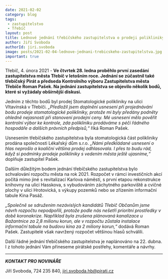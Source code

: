 ```yaml
---
date: 2021-02-02
category: blog
tags:
 - zastupitelstvo 
 - Třebíč
layout: post
title: Lednové jednání třebíčského zastupitelstva o prodeji polikliniky a rozpočtu města
author: Jiří Svoboda
authorId: jiri.svoboda
image: posts/2021-02-04-lednove-jednani-trebicskeho-zastupitelstva.jpg
important: true
---
```


Třebíč, 4. února 2021 - **Ve čtvrtek 28. ledna proběhlo první zasedání zastupitelstva města Třebíč v letošním roce. Jednání se zúčastnil také třebíčský Pirát a předseda Kontrolního výboru Zastupitelstva města Třebíče Roman Pašek. Na jednání zastupitelstva se objevilo několik bodů, které si vyžádaly obšírnější diskusi.**

Jedním z těchto bodů byl prodej Stomatologické polikliniky na ulici Vltavínská v Třebíči. *„Předložil jsem doplnění usnesení při projednávání bodu prodeje stomatologické polikliniky, protože mi byly předány podněty ohledně nejasností při stanovení prodejní ceny. Mé usnesení mělo pověřit kontrolní výbor ke kontrole, zda polikliniku prodáváme s péčí řádného hospodáře a dalších právních předpisů,“* říká Roman Pašek.

Usnesením třebíčského zastupitelstva byla stomatologická část polikliniky prodána společnosti Lékařský dům s.r.o. *„Námi předkládané usnesení o hlas neprošlo a koaliční většina prodej odhlasovala. I přes to budu rád, když si podmínky prodeje polikliniky s vedením města ještě ujasníme,“* doplňuje zastupitel Pašek. 

Dalším důležitým bodem jednání třebíčského zastupitelstva bylo schvalování rozpočtu města na rok 2021. Rozpočet v rámci investičních akcí počítá mimo jiné s revitalizací Karlova náměstí, s první etapou rekonstrukce knihovny na ulici Hasskova, s vybudováním záchytného parkoviště a cvičné plochy v ulici Hrotovická, s výkupy pozemků nebo se zřízením informační tabule Kina Pasáž. 

*„Společně se sdružením nezávislých kandidátů Třebíč Občanům jsme návrh rozpočtu nepodpořili, protože podle nás nešetří prioritní prostředky v době koronakrize. Například byla zrušena plánovaná kanalizace u Bažantnice za 2,8 milionu korun, ale v rozpočtu zůstala instalace informační tabule na budovu kina za 2 miliony korun,“* dodává Roman Pašek. Zastupitelé však navržený rozpočet většinou hlasů schválili.

Další řádné jednání třebíčského zastupitelstva je naplánováno na 22. dubna. I z tohoto jednání Vám přineseme pirátské postřehy, komentáře a návrhy.

---

***KONTAKT PRO NOVINÁŘE*** 

Jiří Svoboda, 724 235 840, <jiri.svoboda.hb@pirati.cz>
